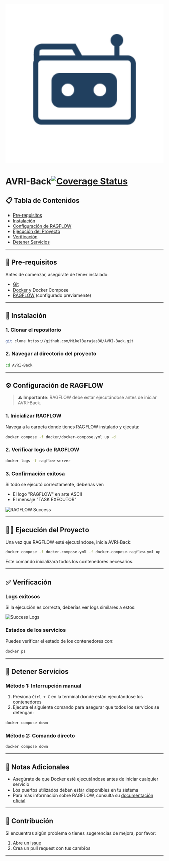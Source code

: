 <div align="center">
  <a href="#">
    <picture>
      <source srcset="assets/img/iconbot-dark.png" media="(prefers-color-scheme: dark)">
      <source srcset="assets/img/iconbot-light.png" media="(prefers-color-scheme: light)">
      <img src="assets/img/iconbot-light.png" width="520" alt="AVRI logo">
    </picture>
  </a>
</div>


# AVRI-Back[![Coverage Status](https://coveralls.io/repos/github/MikelBarajas38/AVRI-Back/badge.svg)](https://coveralls.io/github/MikelBarajas38/AVRI-Back)

## 📋 Tabla de Contenidos

- [Pre-requisitos](#pre-requisitos)
- [Instalación](#instalación)
- [Configuración de RAGFLOW](#configuración-de-ragflow)
- [Ejecución del Proyecto](#ejecución-del-proyecto)
- [Verificación](#verificación)
- [Detener Servicios](#detener-servicios)

---

## 🔧 Pre-requisitos

Antes de comenzar, asegúrate de tener instalado:

- [Git](https://git-scm.com/)
- [Docker](https://www.docker.com/) y Docker Compose
- [RAGFLOW](https://ragflow.io/) (configurado previamente)

---

## 🚀 Instalación

### 1. Clonar el repositorio

```bash
git clone https://github.com/MikelBarajas38/AVRI-Back.git
```

### 2. Navegar al directorio del proyecto

```bash
cd AVRI-Back
```

---

## ⚙️ Configuración de RAGFLOW

> **⚠️ Importante**: RAGFLOW debe estar ejecutándose antes de iniciar AVRI-Back.

### 1. Inicializar RAGFLOW

Navega a la carpeta donde tienes RAGFLOW instalado y ejecuta:

```bash
docker compose -f docker/docker-compose.yml up -d
```

### 2. Verificar logs de RAGFLOW

```bash
docker logs -f ragflow-server
```

### 3. Confirmación exitosa

Si todo se ejecutó correctamente, deberías ver:
- El logo "RAGFLOW" en arte ASCII
- El mensaje "TASK EXECUTOR"

![RAGFLOW Success](https://github.com/user-attachments/assets/284a1b31-379a-4779-853d-7cedecfde258)

---

## 🏃‍♂️ Ejecución del Proyecto

Una vez que RAGFLOW esté ejecutándose, inicia AVRI-Back:

```bash
docker compose -f docker-compose.yml -f docker-compose.ragflow.yml up
```

Este comando inicializará todos los contenedores necesarios.

---

## ✅ Verificación

### Logs exitosos

Si la ejecución es correcta, deberías ver logs similares a estos:

![Success Logs](https://github.com/user-attachments/assets/93ffcfc4-c321-4117-8f88-5e010f870925)

### Estados de los servicios

Puedes verificar el estado de los contenedores con:

```bash
docker ps
```

---

## 🛑 Detener Servicios

### Método 1: Interrupción manual
1. Presiona `Ctrl + C` en la terminal donde están ejecutándose los contenedores
2. Ejecuta el siguiente comando para asegurar que todos los servicios se detengan:

```bash
docker compose down
```

### Método 2: Comando directo
```bash
docker compose down
```

---

## 📝 Notas Adicionales

- Asegúrate de que Docker esté ejecutándose antes de iniciar cualquier servicio
- Los puertos utilizados deben estar disponibles en tu sistema
- Para más información sobre RAGFLOW, consulta su [documentación oficial](https://ragflow.io/docs)

---

## 🤝 Contribución

Si encuentras algún problema o tienes sugerencias de mejora, por favor:

1. Abre un [issue](https://github.com/MikelBarajas38/AVRI-Back/issues)
2. Crea un pull request con tus cambios

---

